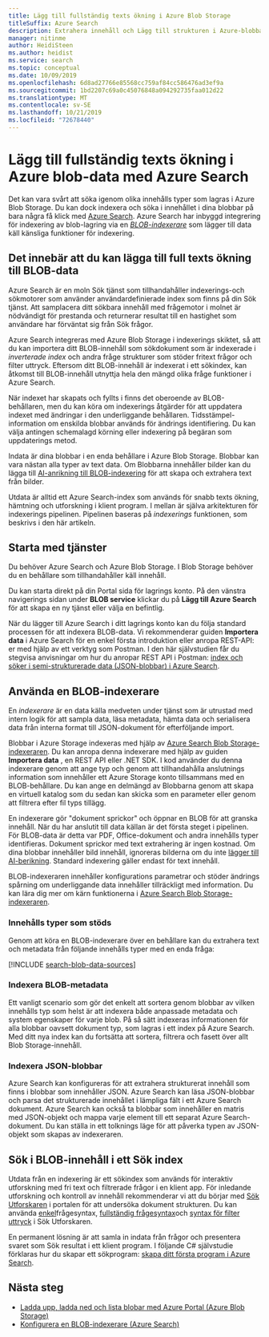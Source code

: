 ```yaml
---
title: Lägg till fullständig texts ökning i Azure Blob Storage
titleSuffix: Azure Search
description: Extrahera innehåll och Lägg till strukturen i Azure-blobbar när du skapar ett fullständigt texts öknings index i Azure Search.
manager: nitinme
author: HeidiSteen
ms.author: heidist
ms.service: search
ms.topic: conceptual
ms.date: 10/09/2019
ms.openlocfilehash: 6d8ad27766e85568cc759af84cc586476ad3ef9a
ms.sourcegitcommit: 1bd2207c69a0c45076848a094292735faa012d22
ms.translationtype: MT
ms.contentlocale: sv-SE
ms.lasthandoff: 10/21/2019
ms.locfileid: "72678440"
---
```

# <a name="add-full-text-search-to-azure-blob-data-using-azure-search"></a>Lägg till fullständig texts ökning i Azure blob-data med Azure Search

Det kan vara svårt att söka igenom olika innehålls typer som lagras i Azure Blob Storage. Du kan dock indexera och söka i innehållet i dina blobbar på bara några få klick med [Azure Search](search-what-is-azure-search.md). Azure Search har inbyggd integrering för indexering av blob-lagring via en [*BLOB-indexerare*](search-howto-indexing-azure-blob-storage.md) som lägger till data käll känsliga funktioner för indexering.

## <a name="what-it-means-to-add-full-text-search-to-blob-data"></a>Det innebär att du kan lägga till full texts ökning till BLOB-data

Azure Search är en moln Sök tjänst som tillhandahåller indexerings-och sökmotorer som använder användardefinierade index som finns på din Sök tjänst. Att samplacera ditt sökbara innehåll med frågemotor i molnet är nödvändigt för prestanda och returnerar resultat till en hastighet som användare har förväntat sig från Sök frågor.

Azure Search integreras med Azure Blob Storage i indexerings skiktet, så att du kan importera ditt BLOB-innehåll som sökdokument som är indexerade i *inverterade index* och andra fråge strukturer som stöder fritext frågor och filter uttryck. Eftersom ditt BLOB-innehåll är indexerat i ett sökindex, kan åtkomst till BLOB-innehåll utnyttja hela den mängd olika fråge funktioner i Azure Search.

När indexet har skapats och fyllts i finns det oberoende av BLOB-behållaren, men du kan köra om indexerings åtgärder för att uppdatera indexet med ändringar i den underliggande behållaren. Tidsstämpel-information om enskilda blobbar används för ändrings identifiering. Du kan välja antingen schemalagd körning eller indexering på begäran som uppdaterings metod.

Indata är dina blobbar i en enda behållare i Azure Blob Storage. Blobbar kan vara nästan alla typer av text data. Om Blobbarna innehåller bilder kan du lägga till [AI-anrikning till BLOB-indexering](search-blob-ai-integration.md) för att skapa och extrahera text från bilder.

Utdata är alltid ett Azure Search-index som används för snabb texts ökning, hämtning och utforskning i klient program. I mellan är själva arkitekturen för indexerings pipelinen. Pipelinen baseras på *indexerings* funktionen, som beskrivs i den här artikeln.

## <a name="start-with-services"></a>Starta med tjänster

Du behöver Azure Search och Azure Blob Storage. I Blob Storage behöver du en behållare som tillhandahåller käll innehåll.

Du kan starta direkt på din Portal sida för lagrings konto. På den vänstra navigerings sidan under **BLOB service** klickar du på **Lägg till Azure Search** för att skapa en ny tjänst eller välja en befintlig. 

När du lägger till Azure Search i ditt lagrings konto kan du följa standard processen för att indexera BLOB-data. Vi rekommenderar guiden **Importera data** i Azure Search för en enkel första introduktion eller anropa REST-API: er med hjälp av ett verktyg som Postman. I den här självstudien får du stegvisa anvisningar om hur du anropar REST API i Postman: [index och söker i semi-strukturerade data (JSON-blobbar) i Azure Search](search-semi-structured-data.md). 

## <a name="use-a-blob-indexer"></a>Använda en BLOB-indexerare

En *indexerare* är en data källa medveten under tjänst som är utrustad med intern logik för att sampla data, läsa metadata, hämta data och serialisera data från interna format till JSON-dokument för efterföljande import. 

Blobbar i Azure Storage indexeras med hjälp av [Azure Search Blob Storage-indexeraren](search-howto-indexing-azure-blob-storage.md). Du kan anropa denna indexerare med hjälp av guiden **Importera data** , en REST API eller .NET SDK. I kod använder du denna indexerare genom att ange typ och genom att tillhandahålla anslutnings information som innehåller ett Azure Storage konto tillsammans med en BLOB-behållare. Du kan ange en delmängd av Blobbarna genom att skapa en virtuell katalog som du sedan kan skicka som en parameter eller genom att filtrera efter fil typs tillägg.

En indexerare gör "dokument sprickor" och öppnar en BLOB för att granska innehåll. När du har anslutit till data källan är det första steget i pipelinen. För BLOB-data är detta var PDF, Office-dokument och andra innehålls typer identifieras. Dokument sprickor med text extrahering är ingen kostnad. Om dina blobbar innehåller bild innehåll, ignoreras bilderna om du inte [lägger till AI-berikning](search-blob-ai-integration.md). Standard indexering gäller endast för text innehåll.

BLOB-indexeraren innehåller konfigurations parametrar och stöder ändrings spårning om underliggande data innehåller tillräckligt med information. Du kan lära dig mer om kärn funktionerna i [Azure Search Blob Storage-indexeraren](search-howto-indexing-azure-blob-storage.md).

### <a name="supported-content-types"></a>Innehålls typer som stöds

Genom att köra en BLOB-indexerare över en behållare kan du extrahera text och metadata från följande innehålls typer med en enda fråga:

[!INCLUDE [search-blob-data-sources](../../includes/search-blob-data-sources.md)]

### <a name="indexing-blob-metadata"></a>Indexera BLOB-metadata

Ett vanligt scenario som gör det enkelt att sortera genom blobbar av vilken innehålls typ som helst är att indexera både anpassade metadata och system egenskaper för varje blob. På så sätt indexeras informationen för alla blobbar oavsett dokument typ, som lagras i ett index på Azure Search. Med ditt nya index kan du fortsätta att sortera, filtrera och fasett över allt Blob Storage-innehåll.

### <a name="indexing-json-blobs"></a>Indexera JSON-blobbar
Azure Search kan konfigureras för att extrahera strukturerat innehåll som finns i blobbar som innehåller JSON. Azure Search kan läsa JSON-blobbar och parsa det strukturerade innehållet i lämpliga fält i ett Azure Search dokument. Azure Search kan också ta blobbar som innehåller en matris med JSON-objekt och mappa varje element till ett separat Azure Search-dokument. Du kan ställa in ett tolknings läge för att påverka typen av JSON-objekt som skapas av indexeraren.

## <a name="search-blob-content-in-a-search-index"></a>Sök i BLOB-innehåll i ett Sök index 

Utdata från en indexering är ett sökindex som används för interaktiv utforskning med fri text och filtrerade frågor i en klient app. För inledande utforskning och kontroll av innehåll rekommenderar vi att du börjar med [Sök Utforskaren](search-explorer.md) i portalen för att undersöka dokument strukturen. Du kan använda [enkel](query-simple-syntax.md)frågesyntax, [fullständig frågesyntax](query-lucene-syntax.md)och [syntax för filter uttryck](query-odata-filter-orderby-syntax.md) i Sök Utforskaren.

En permanent lösning är att samla in indata från frågor och presentera svaret som Sök resultat i ett klient program. I följande C# självstudie förklaras hur du skapar ett sökprogram: [skapa ditt första program i Azure Search](tutorial-csharp-create-first-app.md).

## <a name="next-steps"></a>Nästa steg

+ [Ladda upp, ladda ned och lista blobar med Azure Portal (Azure Blob Storage)](https://docs.microsoft.com/azure/storage/blobs/storage-quickstart-blobs-portal)
+ [Konfigurera en BLOB-indexerare (Azure Search)](search-howto-indexing-azure-blob-storage.md) 
